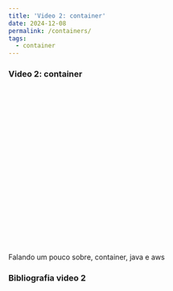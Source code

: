 ```yaml
---
title: 'Video 2: container'
date: 2024-12-08
permalink: /containers/
tags:
  - container
---
```



### Video 2: container


 []()

<iframe width="560" height="315" src="" frameborder="0" allowfullscreen></iframe>


Falando um pouco sobre, container, java e aws


### Bibliografia video 2

